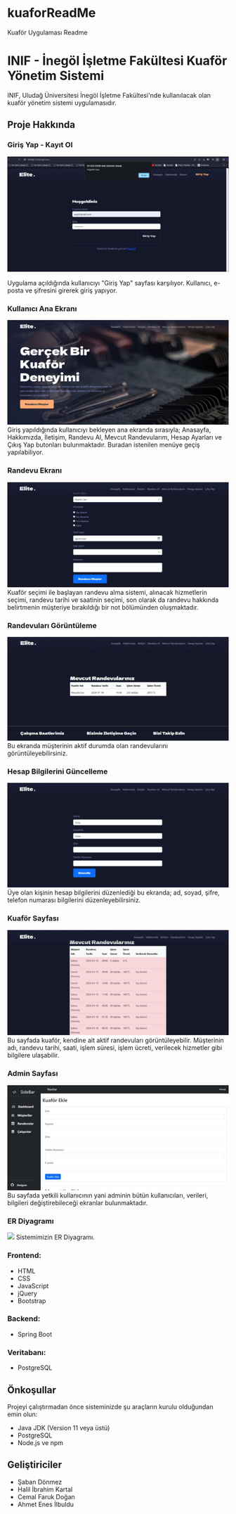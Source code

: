 # kuaforReadMe
Kuaför Uygulaması Readme
# INIF - İnegöl İşletme Fakültesi Kuaför Yönetim Sistemi

INIF, Uludağ Üniversitesi İnegöl İşletme Fakültesi'nde kullanılacak olan kuaför yönetim sistemi uygulamasıdır.

## Proje Hakkında

### Giriş Yap - Kayıt Ol

<img src="https://raw.githubusercontent.com/Enesilbuldu/kuaforReadMe/main/IMG-20240117-WA0069.jpg" />
</p>
Uygulama açıldığında kullanıcıyı "Giriş Yap" sayfası karşılıyor. Kullanıcı, e-posta ve şifresini girerek giriş yapıyor.

### Kullanıcı Ana Ekranı
<img src="https://raw.githubusercontent.com/Enesilbuldu/kuaforReadMe/main/IMG-20240117-WA0071.jpg" />
Giriş yapıldığında kullanıcıyı bekleyen ana ekranda sırasıyla; Anasayfa, Hakkımızda, İletişim, Randevu Al, Mevcut Randevularım, Hesap Ayarları ve Çıkış Yap butonları bulunmaktadır. Buradan istenilen menüye geçiş yapılabiliyor.

### Randevu Ekranı
<img src="https://raw.githubusercontent.com/Enesilbuldu/kuaforReadMe/main/IMG-20240117-WA0061.jpg" />
Kuaför seçimi ile başlayan randevu alma sistemi, alınacak hizmetlerin seçimi, randevu tarihi ve saatinin seçimi, son olarak da randevu hakkında belirtmenin müşteriye bırakıldığı bir not bölümünden oluşmaktadır.

### Randevuları Görüntüleme
<img src="https://raw.githubusercontent.com/Enesilbuldu/kuaforReadMe/main/IMG-20240117-WA0073.jpg" />
Bu ekranda müşterinin aktif durumda olan randevularını görüntüleyebilirsiniz.

### Hesap Bilgilerini Güncelleme
<img src="https://raw.githubusercontent.com/Enesilbuldu/kuaforReadMe/main/IMG-20240117-WA0075.jpg" />
Üye olan kişinin hesap bilgilerini düzenlediği bu ekranda; ad, soyad, şifre, telefon numarası bilgilerini düzenleyebilirsiniz.

### Kuaför Sayfası
<img src="https://github.com/Enesilbuldu/kuaforReadMe/blob/main/IMG-20240117-WA0080.jpg" />
Bu sayfada kuaför, kendine ait aktif randevuları görüntüleyebilir. Müşterinin adı, randevu tarihi, saati, işlem süresi, işlem ücreti, verilecek hizmetler gibi bilgilere ulaşabilir.

### Admin Sayfası
<img src="https://github.com/Enesilbuldu/kuaforReadMe/blob/main/IMG-20240117-WA0081.jpg" />
Bu sayfada yetkili kullanıcının yani adminin bütün kullanıcıları, verileri, bilgileri değiştirebileceği ekranlar bulunmaktadır.

### ER Diyagramı
<img src="https://raw.githubusercontent.com/Enesilbuldu/kuaforReadMe/main/WhatsApp%20Görsel%202024-01-18%20saat%2023.03.10_479d8c96.jpg" />
Sistemimizin ER Diyagramı.

### Frontend:

- HTML
- CSS
- JavaScript
- jQuery
- Bootstrap

### Backend:

- Spring Boot

### Veritabanı:

- PostgreSQL

## Önkoşullar

Projeyi çalıştırmadan önce sisteminizde şu araçların kurulu olduğundan emin olun:

- Java JDK (Version 11 veya üstü)
- PostgreSQL
- Node.js ve npm

## Geliştiriciler

- Şaban Dönmez
- Halil İbrahim Kartal
- Cemal Faruk Doğan
- Ahmet Enes İlbuldu
